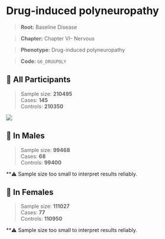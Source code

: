# Drug-induced polyneuropathy

> **Root:** Baseline Disease  

> **Chapter:** Chapter VI- Nervous  

> **Phenotype:** Drug-induced polyneuropathy  

> **Code:** `G6_DRUGPOLY`

## 🧪 All Participants  
> Sample size: **210495**  
> Cases: **145**  
> Controls: **210350**
<img src="/Disease/Figures/ALL/Incidence/G6_DRUGPOLY.png"/>
<CsvTable src="/public/Disease/Data/ALL/Incidence/COX_G6_DRUGPOLY.csv" label="🔍 View full results" />

## 👨 In Males  
> Sample size: **99468**  
> Cases: **68**  
> Controls: **99400**

**⚠️ Sample size too small to interpret results reliably.


## 👩 In Females  
> Sample size: **111027**  
> Cases: **77**  
> Controls: **110950**

**⚠️ Sample size too small to interpret results reliably.

